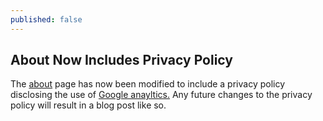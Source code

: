 ```yaml
---
published: false
---
```

## About Now Includes Privacy Policy
The [about](https://alecsiegel.me/about/) page has now been modified to include a privacy policy disclosing the use of [Google anayltics.](https://www.google.com/policies/privacy/partners/)
Any future changes to the privacy policy will result in a blog post like so.



